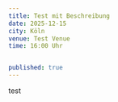 ```yaml
---
title: Test mit Beschreibung
date: 2025-12-15
city: Köln
venue: Test Venue
time: 16:00 Uhr


published: true
---
```


test